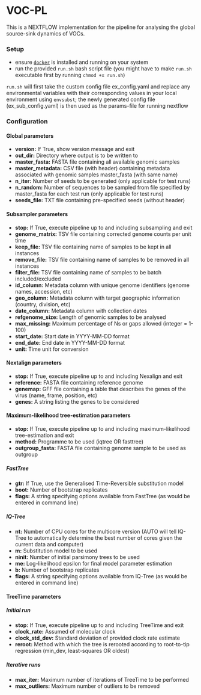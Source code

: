 # VOC-PL
This is a NEXTFLOW implementation for the pipeline for analysing the global source-sink dynamics of VOCs.

### Setup
- ensure [`docker`](https://www.docker.com/) is installed and running on your system
- run the provided `run.sh` bash script file (you might have to make `run.sh` executable first by running ```chmod +x run.sh```)

`run.sh` will first take the custom config file ex_config.yaml and replace any environmental variables with their corresponding values in your local environment using ```envsubst```; the newly generated config file (ex_sub_config.yaml) is then used as the params-file for running nextflow

### Configuration
#### Global parameters
- <strong>version:</strong> If True, show version message and exit
- <strong>out_dir:</strong> Directory where output is to be written to
- <strong>master_fasta:</strong> FASTA file containing all available genomic samples
- <strong>master_metadata:</strong> CSV file (with header) containing metadata associated with genomic samples master_fasta (with same name)
- <strong>n_iter:</strong> Number of seeds to be generated (only applicable for test runs)
- <strong>n_random:</strong> Number of sequences to be sampled from file specified by master_fasta for each test run (only applicable for test runs)
- <strong>seeds_file:</strong> TXT file containing pre-specified seeds (without header)

#### Subsampler parameters
- <strong>stop:</strong> If True, execute pipeline up to and including subsampling and exit
- <strong>genome_matrix:</strong> TSV file containing corrected genome counts per unit time
- <strong>keep_file:</strong> TSV file containing name of samples to be kept in all instances
- <strong>remove_file:</strong> TSV file containing name of samples to be removed in all instances
- <strong>filter_file:</strong> TSV file containing name of samples to be batch included/excluded
- <strong>id_column:</strong> Metadata column with unique genome identifiers (genome names, accession, etc)
- <strong>geo_column:</strong> Metadata column with target geographic information (country, division, etc)
- <strong>date_column:</strong> Metadata column with collection dates
- <strong>refgenome_size:</strong> Length of genomic samples to be analysed
- <strong>max_missing:</strong> Maximum percentage of Ns or gaps allowed (integer = 1-100)
- <strong>start_date:</strong> Start date in YYYY-MM-DD format
- <strong>end_date:</strong> End date in YYYY-MM-DD format
- <strong>unit:</strong> Time unit for conversion

#### Nextalign parameters
- <strong>stop:</strong> If True, execute pipeline up to and including Nexalign and exit
- <strong>reference:</strong> FASTA file containing reference genome
- <strong>genemap:</strong> GFF file containing a table that describes the genes of the virus (name, frame, position, etc)
- <strong>genes:</strong> A string listing the genes to be considered

#### Maximum-likelihood tree-estimation parameters
- <strong>stop:</strong> If True, execute pipeline up to and including maximum-likelihood tree-estimation and exit
- <strong>method:</strong> Programme to be used (iqtree OR fasttree)
- <strong>outgroup_fasta:</strong> FASTA file containing genome sample to be used as outgroup
##### FastTree
- <strong>gtr:</strong> If True, use the Generalised Time-Reversible substitution model
- <strong>boot:</strong> Number of bootstrap replicates
- <strong>flags:</strong> A string specifying options available from FastTree (as would be entered in command line)
##### IQ-Tree
- <strong>nt:</strong> Number of CPU cores for the multicore version (AUTO will tell IQ-Tree to automatically determine the best number of cores given the current data and computer)
- <strong>m:</strong> Substitution model to be used
- <strong>ninit:</strong> Number of initial parsimony trees to be used
- <strong>me:</strong> Log-likelihood epsilon for final model parameter estimation
- <strong>b:</strong> Number of bootstrap replicates
- <strong>flags:</strong> A string specifying options available from IQ-Tree (as would be entered in command line)

#### TreeTime parameters
##### Initial run
- <strong>stop:</strong> If True, execute pipeline up to and including TreeTime and exit
- <strong>clock_rate:</strong> Assumed of molecular clock
- <strong>clock_std_dev:</strong> Standard deviation of provided clock rate estimate
- <strong>reroot:</strong> Method with which the tree is rerooted according to root-to-tip regression (min_dev, least-squares OR oldest)
##### Iterative runs
- <strong>max_iter:</strong> Maximum number of iterations of TreeTime to be performed
- <strong>max_outliers:</strong> Maximum number of outliers to be removed


